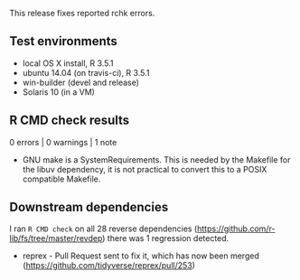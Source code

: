 This release fixes reported rchk errors.

## Test environments
* local OS X install, R 3.5.1
* ubuntu 14.04 (on travis-ci), R 3.5.1
* win-builder (devel and release)
* Solaris 10 (in a VM)

## R CMD check results

0 errors | 0 warnings | 1 note

* GNU make is a SystemRequirements.
  This is needed by the Makefile for the libuv dependency, it is not practical
  to convert this to a POSIX compatible Makefile.

## Downstream dependencies

I ran `R CMD check` on all 28 reverse dependencies
(https://github.com/r-lib/fs/tree/master/revdep) there was 1 regression
detected.

- reprex - Pull Request sent to fix it, which has now been merged (https://github.com/tidyverse/reprex/pull/253)
